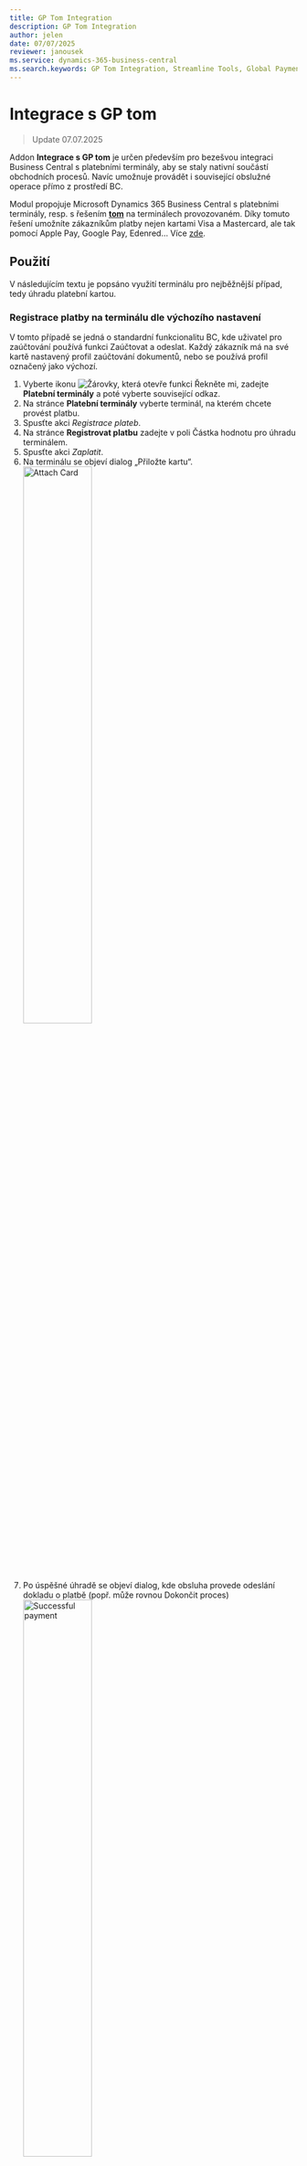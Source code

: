 ```yaml
---
title: GP Tom Integration
description: GP Tom Integration
author: jelen
date: 07/07/2025
reviewer: janousek
ms.service: dynamics-365-business-central
ms.search.keywords: GP Tom Integration, Streamline Tools, Global Payments
---
```

# Integrace s GP tom

> Update 07.07.2025

Addon **Integrace s GP tom** je určen především pro bezešvou integraci Business Central s platebními terminály, aby se staly nativní součástí obchodních procesů. Navíc umožnuje provádět i související obslužné operace přímo z prostředí BC.

Modul propojuje Microsoft Dynamics 365 Business Central s platebními terminály, resp. s řešením [**tom**](https://www.gptom.com/) na terminálech provozovaném.
Díky tomuto řešení umožníte zákazníkům platby nejen kartami Visa a Mastercard, ale tak pomocí Apple Pay, Google Pay, Edenred… Více [zde](https://www.gptom.com/docs/manual/zaciname/podporovana-karetni-schemata/).

## Použití

V následujícím textu je popsáno využití terminálu pro nejběžnější případ, tedy úhradu platební kartou.

### Registrace platby na terminálu dle výchozího nastavení

V tomto případě se jedná o standardní funkcionalitu BC, kde uživatel pro zaúčtování používá funkci Zaúčtovat a odeslat. Každý zákazník má na své kartě nastavený profil zaúčtování dokumentů, nebo se používá profil označený jako výchozí.

1. Vyberte ikonu ![Žárovky, která otevře funkci Řekněte mi](media/ui-search/search_small.png "Řekněte mi, co chcete dělat"), zadejte **Platební terminály** a poté vyberte související odkaz.
2. Na stránce **Platební terminály** vyberte terminál, na kterém chcete provést platbu.
3. Spusťte akci *Registrace plateb*.
4. Na stránce **Registrovat platbu** zadejte v poli Částka hodnotu pro úhradu terminálem.
5. Spusťte akci *Zaplatit*.
6. Na terminálu se objeví dialog „Přiložte kartu“.
    <img src="media/gptom_topay.png" alt="Attach Card" width="50%" height="50%">
7. Po úspěšné úhradě se objeví dialog, kde obsluha provede odeslání dokladu o platbě (popř. může rovnou Dokončit proces)
    <img src="media/gptom_succpayment.png" alt="Successful payment" width="50%" height="50%">
8. V dialogu pro odeslání účtenky je předvyplněn způsob odeslání nastavený pro příslušný terminál
    <img src="media/gptom_printreceipt.png" alt="Sending receipt" width="50%" height="50%">
9. Po ukončení procesu platby na terminálu se na stránce Registrovat platbu objeví oznámení s výsledkem operace, vč. volby Otevřít položku pro zobrazení položky s detaily o proběhlé komunikaci s terminálem.

> [!TIP]
> Při použití akce Zaplatit a zavřít v bodě 5 dojde po transakci k zavření stránky **Registrovat platbu**.

### Registrace platby na terminálu se specifickým nastavením

Specifickým nastavením je myšleno především zpracování spropitného a jiná měna transakce nežli ta výchozí.

1. Vyberte ikonu ![Žárovky, která otevře funkci Řekněte mi](media/ui-search/search_small.png "Řekněte mi, co chcete dělat"), zadejte **Platební terminály** a poté vyberte související odkaz.
2. Na stránce **Platební terminály** vyberte terminál, na kterém chcete provést platbu.
3. Spusťte akci *Registrace plateb*.
4. Na stránce **Registrovat platbu** zadejte v poli *Částka* hodnotu pro úhradu terminálem.
5. Na záložce Platba klikněte na *Zobrazit více*.
6. Zapněte příznak *Vybrat spropitné*, pokud se má na terminálu uživateli nabídnout zadání spropitného. V poli *Částka spropitného* pak zadejte částku, která se má na terminálu objevit.
7. V poli *Měna* zadejte měnu, ve které má být úhrada provedena.
8. V poli *Referenční číslo* můžete změnit označení transakce využívané pro trasovatelnost mezi záznamy v BC a v GP Tom.
9. Na záložce Možnosti vyberte v poli *Typ účtenky* hodnotu E-mail nebo Telefon; pak je třeba v poli Účtenku odeslat na zadat e-mailovou adresu, resp. telefonní číslo.
10. Spusťte akci *Zaplatit*.
11. Na terminálu se objeví dialog „Přiložte kartu“ a postupujte stejně jako je popsáno od bodu 6 dále v předchozí kapitole.

### Storno platby

Tuto operaci je možné provést přímo z BC, ale samozřejmě i [na terminálu](https://www.gptom.com/docs/manual/zakladni-funkce/storno-platby/) (podmínky storna jsou dány podmínkami GP tom v závislosti na konkrétním trhu).

1. Vyberte ikonu ![Žárovky, která otevře funkci Řekněte mi](media/ui-search/search_small.png "Řekněte mi, co chcete dělat"), zadejte **Transakce platebního terminálu** a poté vyberte související odkaz.
2. Na stránce **Transakce platebního terminálu** vyberte záznam, který chcete stornovat.
3. Spusťte akci *Storno transakce*.
4. Na potvrzujícím dialogu stiskněte Ano.
5. Ověřte, že se stav transakce změnil na Stornovaná.

### Aktualizace stavu transakce

Může se stát, že terminál bude zpracovávat transakci déle, než je nastavená čekací doba. Nebo že transakce byla zrušena přímo na terminálu. V takovém případě je třeba, aby se dodatečně aktualizovala evidence v BC tak, aby obsahovala finální stav transakce.

1. Vyberte ikonu ![Žárovky, která otevře funkci Řekněte mi](media/ui-search/search_small.png "Řekněte mi, co chcete dělat"), zadejte **Transakce platebního terminálu** a poté vyberte související odkaz.
2. Na stránce **Transakce platebního terminálu** vyberte záznam, který chcete aktualizovat (s hodnotou „Vytvořená“ v poli Stav transakce).
3. Spusťte akci *Aktualizovat stav transakce*.
4. Ověřte, že se změnil stav transakce a byly doplněny další údaje identifikují transakci (např. ID transakce).

### Dodatečné odeslání účtenky

Tato možnost je dostupná pouze na terminálu v seznamu plateb.

### Uzávěrka

Tuto administrativní operaci je možné provést přímo z BC, ale samozřejmě i [na terminálu](https://www.gptom.com/docs/manual/zakladni-funkce/uzaverka/).

1. Vyberte ikonu ![Žárovky, která otevře funkci Řekněte mi](media/ui-search/search_small.png "Řekněte mi, co chcete dělat"), zadejte **Platební terminály** a poté vyberte související odkaz.
2. Na stránce **Platební terminály** vyberte terminál, na kterém chcete provést uzávěrku.
3. Spusťte akci *Provést uzávěrku*.
4. V aplikaci na terminálu se otevře seznam uzavřených dávek.

## Viz také

[Nastavení Integrace s GP tom](gptom-integration-setup.md)  
[Streamline Tools](streamlinetools.md)  
[ARICOMA řešení](solutions.md)
